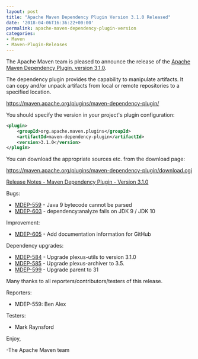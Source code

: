 ```yaml
---
layout: post
title: "Apache Maven Dependency Plugin Version 3.1.0 Released"
date: '2018-04-06T16:36:22+00:00'
permalink: apache-maven-dependency-plugin-version
categories:
- Maven
- Maven-Plugin-Releases
---
```

The Apache Maven team is pleased to announce the release of the
[Apache Maven Dependency Plugin, version 3.1.0](https://maven.apache.org/plugins/maven-dependency-plugin/).

The dependency plugin provides the capability to manipulate artifacts. It
can copy and/or unpack artifacts from local or remote repositories to a
specified location.

https://maven.apache.org/plugins/maven-dependency-plugin/

You should specify the version in your project's plugin configuration:

```xml
<plugin>
    <groupId>org.apache.maven.plugins</groupId>
    <artifactId>maven-dependency-plugin</artifactId>
    <version>3.1.0</version>
</plugin>
``` 

You can download the appropriate sources etc. from the download page:

https://maven.apache.org/plugins/maven-dependency-plugin/download.cgi


<!-- more -->

[Release Notes - Maven Dependency Plugin - Version 3.1.0](https://issues.apache.org/jira/secure/ReleaseNote.jspa?projectId=12317227&version=12341595)


Bugs:

* [MDEP-559](https://issues.apache.org/jira/browse/MDEP-559) - Java 9 bytecode cannot be parsed
* [MDEP-603](https://issues.apache.org/jira/browse/MDEP-603) - dependency:analyze fails on JDK 9 / JDK 10

Improvement:

* [MDEP-605](https://issues.apache.org/jira/browse/MDEP-605) - Add documentation information for GitHub

Dependency upgrades:

* [MDEP-584](https://issues.apache.org/jira/browse/MDEP-584) - Upgrade plexus-utils to version 3.1.0
* [MDEP-585](https://issues.apache.org/jira/browse/MDEP-585) - Upgrade plexus-archiver to 3.5.
* [MDEP-599](https://issues.apache.org/jira/browse/MDEP-599) - Upgrade parent to 31

Many thanks to all reporters/contributors/testers of this release.

Reporters:

* MDEP-559: Ben Alex

Testers:

* Mark Raynsford

Enjoy,

-The Apache Maven team
